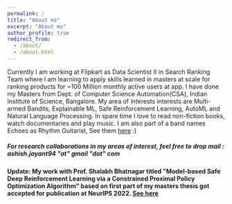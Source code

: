 ```yaml
---
permalink: /
title: "About me"
excerpt: "About me"
author_profile: true
redirect_from: 
  - /about/
  - /about.html
---
```


Currently I am working at Flipkart as Data Scientist II in Search Ranking Team where I am learning to apply skills learned in masters at scale for ranking products for ~100 Million monthly active users at app. I have done my Masters from Dept. of Computer Science Automation(CSA), Indian Institute of Science, Bangalore. My area of interests interests are Multi-armed Bandits, Explainable ML, Safe Reinforcement Learning, AutoML and Natural Language Processing. In spare time I love to read non-fiction books, watch documentaries and play music. I am also part of a band names Echoes as Rhythm Guitarist, See them [here](https://www.instagram.com/echoestheband/) :)
##### For research collaborations in my areas of interest, feel free to drop mail : ashish.jayant94 "at" gmail "dot" com
#### Update: My work with Prof. Shalabh Bhatnagar titled "Model-based Safe Deep Reinforcement Learning via a Constrained Proximal Policy Optimization Algorithm" based on first part of my masters thesis got accepted for publication at NeurIPS 2022. [See here](https://akjayant.github.io/publications/)


